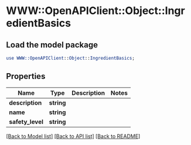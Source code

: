 # WWW::OpenAPIClient::Object::IngredientBasics

## Load the model package
```perl
use WWW::OpenAPIClient::Object::IngredientBasics;
```

## Properties
Name | Type | Description | Notes
------------ | ------------- | ------------- | -------------
**description** | **string** |  | 
**name** | **string** |  | 
**safety_level** | **string** |  | 

[[Back to Model list]](../README.md#documentation-for-models) [[Back to API list]](../README.md#documentation-for-api-endpoints) [[Back to README]](../README.md)


